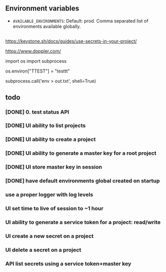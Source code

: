 
## Environment variables

- `AVAILABLE_ENVIRONMENTS`: Default: prod. Comma separated list of environments available globally.

##

https://keystone.sh/docs/guides/use-secrets-in-your-project/

https://www.doppler.com/

import os
import subprocess

os.environ["TTEST"] = "testtt"

subprocess.call('env > out.txt', shell=True)

## todo

### [DONE] 0. test status API

### [DONE] UI ability to list projects

### [DONE] UI ability to create a project

### [DONE] UI ability to generate a master key for a root project

### [DONE] UI store master key in session

### [DONE] have default environments global created on startup

### use a proper logger with log levels

### UI set time to live of session to ~1 hour

### UI ability to generate a service token for a project: read/write

### UI create a new secret on a project

### UI delete a secret on a project

### API list secrets using a service token+master key


